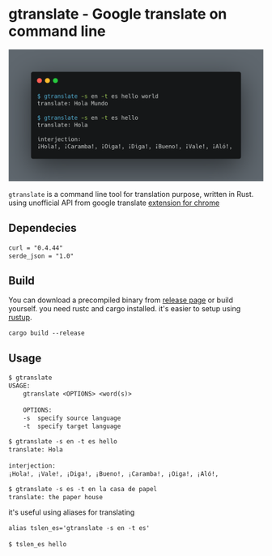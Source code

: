 gtranslate - Google translate on command line
===========

![alt text](gtranslate-in-action.png "gtranslate on action")

`gtranslate` is a command line tool for translation purpose, written in Rust. using unofficial API from google translate [extension for chrome](https://chrome.google.com/webstore/detail/google-translate/aapbdbdomjkkjkaonfhkkikfgjllcleb?hl=en)

Dependecies
----------------
```
curl = "0.4.44"
serde_json = "1.0"
```
Build
-------
You can download a precompiled binary from [release page](https://github.com/sabitm/gtranslate/releases) or build yourself. you need rustc and cargo installed. it's easier to setup using [rustup](https://rustup.rs/).
```
cargo build --release
```

Usage
--------
```
$ gtranslate
USAGE:
	gtranslate <OPTIONS> <word(s)>

	OPTIONS:
	-s	specify source language
	-t	specify target language
```
```
$ gtranslate -s en -t es hello
translate: Hola

interjection:
¡Hola!, ¡Vale!, ¡Diga!, ¡Bueno!, ¡Caramba!, ¡Oiga!, ¡Aló!,
```
```
$ gtranslate -s es -t en la casa de papel
translate: the paper house
```
it's useful using aliases for translating
```
alias tslen_es='gtranslate -s en -t es'

$ tslen_es hello
```

